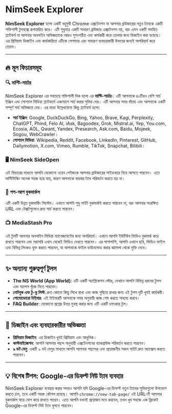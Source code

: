 # NimSeek Explorer

**NimSeek Explorer** হলো একটি বহুমুখী Chrome এক্সটেনশন যা আপনার ব্রাউজারের নতুন ট্যাবকে একটি শক্তিশালী টুলবক্সে রূপান্তরিত করে। এটি শুধুমাত্র একটি সাধারণ ব্রাউজার এক্সটেনশন নয়, বরং এমন একটি সমন্বিত প্ল্যাটফর্ম যা আপনার অনলাইন অভিজ্ঞতাকে আরও সুসংগঠিত এবং কার্যকরী করে তোলার জন্য ডিজাইন করা হয়েছে। এর প্রিমিয়াম ডিজাইন এবং কার্যকারিতা এটিকে পেশাদার এবং সাধারণ ব্যবহারকারী উভয়ের জন্যই অপরিহার্য করে তোলে।

---

## 🔥 মূল ফিচারসমূহ

### 🔍 মাল্টি-সার্চার
NimSeek Explorer এর সবচেয়ে শক্তিশালী দিক হলো এর **মাল্টি-সার্চার**। এটি আপনাকে ৪০টিরও বেশি সার্চ ইঞ্জিন এবং সোশ্যাল মিডিয়া প্ল্যাটফর্মে একযোগে সার্চ করার সুবিধা দেয়। এটি আপনার সময় বাঁচায় এবং আপনাকে একটি সম্পূর্ণ সার্চ অভিজ্ঞতা দেয়। এর মধ্যে উল্লেখযোগ্য কিছু প্ল্যাটফর্ম হলো:
* **সার্চ ইঞ্জিন**: Google, DuckDuckGo, Bing, Yahoo, Brave, Kagi, Perplexity, ChatGPT, Phind, Felo AI, iAsk, Bagoodex, Grok, Mistral.ai, Yep, You.com, Ecosia, AOL, Qwant, Yandex, Presearch, Ask.com, Baidu, Mojeek, Sogou, WebCrawler।
* **সোশ্যাল মিডিয়া**: Wikipedia, Reddit, Facebook, LinkedIn, Pinterest, GitHub, Dailymotion, X.com, Vimeo, Rumble, TikTok, Snapchat, Bilibili।

### 🖥️ NimSeek SideOpen
এই ফিচারের মাধ্যমে আপনি যেকোনো ওয়েব পেইজকে আপনার ব্রাউজারের সাইডবারে নিয়ে আসতে পারবেন। এতে মাল্টিটাস্কিং অনেক সহজ হয়ে যায়, কারণ আপনাকে বারবার ট্যাব পরিবর্তন করতে হয় না।

### 🔖 পপ-আপ বুকমার্কস
এটি একটি উন্নত বুকমার্কিং সিস্টেম। এখানে আপনি শুধু সাইট বুকমার্কই করতে পারবেন না, বরং আপনার সংরক্ষিত URL এবং টেক্সটগুলোও দ্রুত সার্চ করতে পারবেন।

### 📺 MediaStash Pro
এই টুলটি আপনার অনলাইন মিডিয়া ম্যানেজমেন্টের জন্য অপরিহার্য। এখানে আপনি ইউটিউব ভিডিও বুকমার্ক করে রাখতে পারবেন এবং সরাসরি এখান থেকেই ভিডিও দেখতে পারবেন। এর পাশাপাশি, আপনি এখানে ছবি, ভিডিও ফাইল এবং বিভিন্ন লিংকও যুক্ত করতে পারবেন, যা আপনাকে ফাইল ডাউনলোড করার ঝামেলা থেকে মুক্তি দেবে।

---

## ✨ অন্যান্য গুরুত্বপূর্ণ টুলস

* **The NS World (App World)**: এটি একটি অ্যাপ্লিকেশন স্টোর, যেখানে আপনি বিভিন্ন ধরনের টুলস এবং অ্যাপস খুঁজে নিতে পারবেন।
* **নোটবুক এবং টু-ডু লিস্ট**: দ্রুত কোনো কিছু লিখে রাখা এবং কাজ গুছিয়ে রাখার জন্য এই টুলস দুটি খুবই কার্যকরী।
* **পোমোডোরো টাইমার**: এই টাইমারটি আপনাকে সময় অনুযায়ী কাজ শেষ করতে সাহায্য করবে।
* **FAQ Builder**: যেকোনো প্রশ্নের উত্তর মুখস্থ করার জন্য এটি একটি চমৎকার টুল।

---

## 🎨 ডিজাইন এবং ব্যবহারকারীর অভিজ্ঞতা

* **প্রিমিয়াম ডিজাইন**: এর ডিজাইন খুবই প্রিমিয়াম এবং আধুনিক।
* **কাস্টমাইজেশন**: আপনি আপনার পছন্দ অনুযায়ী এক্সটেনশনের ব্যাকগ্রাউন্ড পরিবর্তন করতে পারবেন।
* **৯ ডট মেনু**: একটি ৯ ডট মেনুর মাধ্যমে আপনি আপনার পছন্দের এবং প্রয়োজনীয় সকল সাইট দ্রুত অ্যাক্সেস করতে পারবেন।

---

## 💡 বিশেষ টিপস: Google-এর ডিফল্ট নিউ ট্যাব ব্যবহার
NimSeek Explorer ব্যবহার করার সময়ও আপনি যদি Google-এর ডিফল্ট নতুন ট্যাবের সুবিধাগুলো উপভোগ করতে চান, তবে একটি সহজ কৌশল রয়েছে। আপনি `chrome://new-tab-page/` এই URL-টি আপনার বুকমার্কস বারে যোগ করে রাখতে পারেন। এতে আপনি যখনই প্রয়োজন মনে করবেন, তখন খুব সহজে এক ক্লিকেই Google-এর ডিফল্ট নিউ ট্যাব খুলতে পারবেন।
